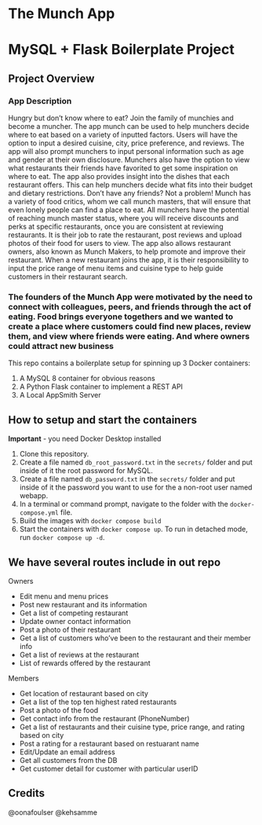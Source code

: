 # The Munch App
# MySQL + Flask Boilerplate Project

## Project Overview

### App Description
Hungry but don’t know where to eat? Join the family of munchies and become a muncher. The app munch can be used to help munchers decide where to eat based on a variety of inputted factors. Users will have the option to input a desired cuisine, city, price preference, and reviews. The app will also prompt munchers to input personal information such as age and gender at their own disclosure. Munchers also have the option to view what restaurants their friends have favorited to get some inspiration on where to eat. The app also provides insight into the dishes that each restaurant offers. This can help munchers decide what fits into their budget and dietary restrictions. Don’t have any friends? Not a problem! Munch has a variety of food critics, whom we call munch masters, that will ensure that even lonely people can find a place to eat. All munchers have the potential of reaching munch master status, where you will receive discounts and perks at specific restaurants, once you are consistent at reviewing restaurants. It is their job to rate the restaurant, post reviews and upload photos of their food for users to view. The app also allows restaurant owners, also known as Munch Makers, to help promote and improve their restaurant. When a new restaurant joins the app, it is their responsibility to input the price range of menu items and cuisine type to help guide customers in their restaurant search.

### The founders of the Munch App were motivated by the need to connect with colleagues, peers, and friends through the act of eating. Food brings everyone togethers and we wanted to create a place where customers could find new places, review them, and view where friends were eating. And where owners could attract new business

This repo contains a boilerplate setup for spinning up 3 Docker containers: 
1. A MySQL 8 container for obvious reasons
1. A Python Flask container to implement a REST API
1. A Local AppSmith Server

## How to setup and start the containers
**Important** - you need Docker Desktop installed

1. Clone this repository.  
1. Create a file named `db_root_password.txt` in the `secrets/` folder and put inside of it the root password for MySQL. 
1. Create a file named `db_password.txt` in the `secrets/` folder and put inside of it the password you want to use for the a non-root user named webapp. 
1. In a terminal or command prompt, navigate to the folder with the `docker-compose.yml` file.  
1. Build the images with `docker compose build`
1. Start the containers with `docker compose up`.  To run in detached mode, run `docker compose up -d`. 

## We have several routes include in out repo

Owners
- Edit menu and menu prices
- Post new restaurant and its information
- Get a list of competing restaurant 
- Update owner contact information
- Post a photo of their restaurant
- Get a list of customers who’ve been to the restaurant and their member info
- Get a list of reviews at the restaurant
- List of rewards offered by the restaurant

Members
- Get location of restaurant based on city
- Get a list of the top ten highest rated restaurants
- Post a photo of the food
- Get contact info from the restaurant (PhoneNumber)
- Get a list of restaurants and their cuisine type, price range, and rating based on city
- Post a rating for a restaurant based on restuarant name
- Edit/Update an email address
- Get all customers from the DB
- Get customer detail for customer with particular userID

## Credits
@oonafoulser
@kehsamme


